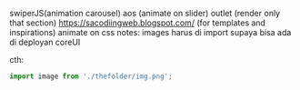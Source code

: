 swiperJS(animation carousel)
aos (animate on slider)
outlet (render only that section)
https://sacodiingweb.blogspot.com/ (for templates and inspirations)
animate on css
notes: images harus di import supaya bisa ada di deployan
coreUI

cth:
```javascript
import image from './thefolder/img.png';
